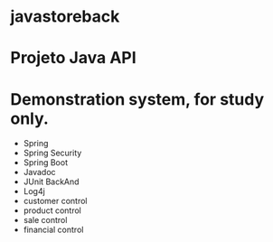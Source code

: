 # javastoreback

# Projeto Java API

# Demonstration system, for study only.
<ul>
<li>Spring</li>
<li>Spring Security</li>
<li>Spring Boot</li>
<li>Javadoc</li>
<li>JUnit BackAnd</li>
<li>Log4j</li>
<li>customer control</li>
<li>product control</li>
<li>sale control</li>
<li>financial control</li>
</ul>